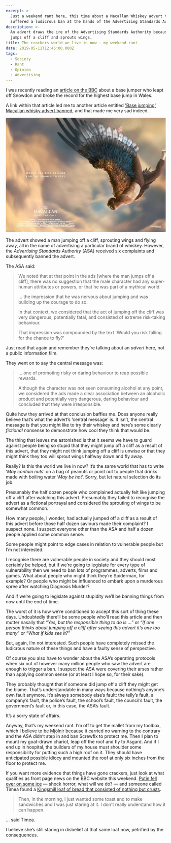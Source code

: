 ```yaml
---
excerpt: >-
  Just a weekend rant here, this time about a Macallan Whiskey advert that
  suffered a ludicrous ban at the hands of the Advertising Standards Authority.
description: >-
  An advert draws the ire of the Advertising Standards Authority because someone
  jumps off a cliff and sprouts wings.
title: The crackers world we live in now — my weekend rant
date: 2019-05-11T12:45:00.000Z
tags:
  - Society
  - Rant
  - Opinion
  - Advertising
---
```

I was recently reading an [article on the BBC](https://www.bbc.co.uk/news/uk-wales-48205725) about a base jumper who leapt off Snowdon and broke the record for the highest base jump in Wales.

A link within that article led me to another article entitled ['Base jumping' Macallan whisky advert banned](https://www.bbc.co.uk/news/uk-scotland-scotland-business-47853072), and that made me very sad indeed.

![Macallan whiskey advert.](/assets/images/posts/2019/05/2019-05-11-macallan-advert.jpg "@itemprop=image")

The advert showed a man jumping off a cliff, sprouting wings and flying away, all in the name of advertising a particular brand of whiskey. However, the _Advertising Standards Authority_ (ASA) received six complaints and subsequently banned the advert.

The ASA said:

> We noted that at that point in the ads \[where the man jumps off a cliff\], there was no suggestion that the male character had any super-human attributes or powers, or that he was part of a mythical world.
> 
> … the impression that he was nervous about jumping and was building up the courage to do so.
> 
> In that context, we considered that the act of jumping off the cliff was very dangerous, potentially fatal, and consisted of extreme risk-taking behaviour.
> 
> That impression was compounded by the text 'Would you risk falling for the chance to fly?'

Just read that again and remember they’re talking about an _advert_ here, not a public information film.

They went on to say the central message was:

> … one of promoting risky or daring behaviour to reap possible rewards.
> 
> Although the character was not seen consuming alcohol at any point, we considered the ads made a clear association between an alcoholic product and potentially very dangerous, daring behaviour and concluded that they were irresponsible.

Quite how they arrived at that conclusion baffles me. Does anyone really believe that’s what the advert’s ‘central message’ is. It isn’t, the central message is that you might like to try their whiskey and here’s some clearly _fictional_ nonsense to demonstrate how cool they think that would be.

The thing that leaves me astonished is that it seems we have to guard against people being so stupid that they might jump off a cliff as a result of this advert, that they might not think jumping off a cliff is unwise or that they might think they too will sprout wings halfway down and fly away. 

Really? Is this the world we live in now? It’s the same world that has to write ‘_May contain nuts_’ on a bag of peanuts or point out to people that drinks made with boiling water ‘_May be hot_’. Sorry, but let natural selection do its job.

Presumably the half dozen people who complained actually felt like jumping off a cliff after watching this advert. Presumably they failed to recognise the advert as a fictional portrayal and considered the sprouting of wings to be somewhat common. 

How many people, I wonder, had actually jumped off a cliff as a result of this advert before those half dozen saviours made their complaint? I suspect none. I suspect everyone other than the ASA and half a dozen people applied some common sense.

Some people might point to edge cases in relation to vulnerable people but I’m not interested.

I recognise there are vulnerable people in society and they should most certainly be helped, but if we’re going to legislate for every type of vulnerability then we need to ban lots of programmes, adverts, films and games. What about people who might think they’re Spiderman, for example? Or people who might be influenced to embark upon a murderous spree after watching Diagnosis Murder? 

And if we’re going to legislate against stupidity we’ll be banning things from now until the end of time.

The worst of it is how we’re conditioned to accept this sort of thing these days. Undoubtedly there’ll be some people who’ll read this article and then mutter nasally that “_Yes, but the responsible thing to do is …_” or “_If one person thinks about jumping off a cliff after seeing this advert it’s one too many_” or “_What if kids see it?_”

But, again, I’m not interested. Such people have completely missed the ludicrous nature of these things and have a faulty sense of perspective.

Of course you also have to wonder about the ASA’s operating protocols when six out of however many million people who saw the advert are enough to trigger a ban. I suspect the ASA were covering their arses rather than applying common sense (or at least I hope so, for their sake). 

They probably thought that if someone did jump off a cliff they might get the blame. That’s understandable in many ways because nothing’s anyone’s own fault anymore. It’s always somebody else’s fault: the telly’s fault, a company’s fault, the police’s fault, the school’s fault, the council’s fault, the government’s fault or, in this case, the ASA’s fault.

It’s a sorry state of affairs.

Anyway, that’s my weekend rant. I’m off to get the mallet from my toolbox, which I believe to be [Mjölnir](https://en.wikipedia.org/wiki/Mj%C3%B6lnir) because it carried no warning to the contrary and the ASA didn’t step in and ban Screwfix to protect me. Then I plan to mount my goat-drawn chariot, leap off the roof and fly to Asgard. And if I end up in hospital, the builders of my house must shoulder some responsibility for putting such a high roof on it. They should have anticipated possible idiocy and mounted the roof at only six inches from the floor to protect me.

If you want more evidence that things have gone crackers, just look at what qualifies as front page news on the BBC website this weekend. [Putin fell over on some ice](https://www.bbc.co.uk/news/av/world-europe-48235984/russia-s-president-putin-falls-on-ice-after-hockey-match) — shock horror, what will we do? — and someone called Timea found a [Kingsmill loaf of bread that consisted of nothing but crusts](https://www.bbc.co.uk/news/uk-england-nottinghamshire-48220487).

> Then, in the morning, I just wanted some toast and to make sandwiches and I was just staring at it. I don't really understand how it can happen.

… said Timea. 

I believe she’s still staring in disbelief at that same loaf now, petrified by the consequences.

